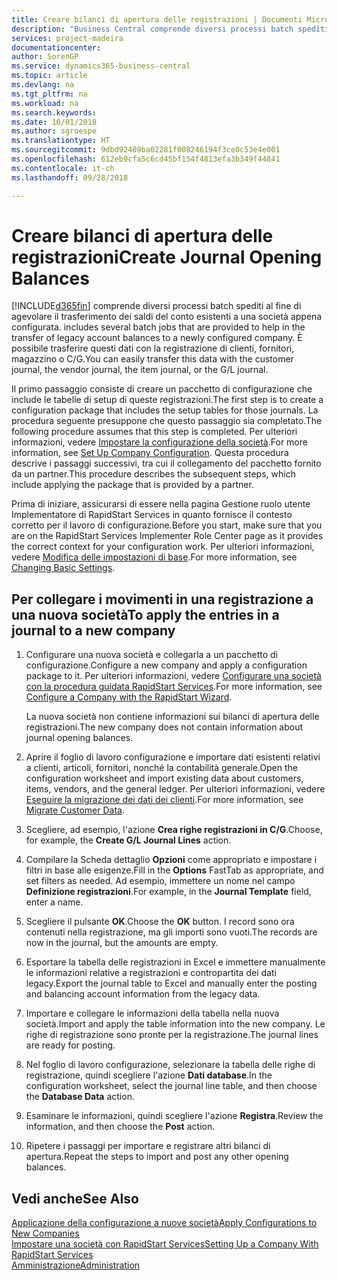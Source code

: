 ```yaml
---
title: Creare bilanci di apertura delle registrazioni | Documenti Microsoft
description: "Business Central comprende diversi processi batch spediti al fine di agevolare il trasferimento dei saldi del conto esistenti a una società appena configurata. È possibile trasferire facilmente questi dati con le registrazioni."
services: project-madeira
documentationcenter: 
author: SorenGP
ms.service: dynamics365-business-central
ms.topic: article
ms.devlang: na
ms.tgt_pltfrm: na
ms.workload: na
ms.search.keywords: 
ms.date: 10/01/2018
ms.author: sgroespe
ms.translationtype: HT
ms.sourcegitcommit: 9dbd92409ba02281f008246194f3ce0c53e4e001
ms.openlocfilehash: 612eb9cfa5c6cd45bf154f4813efa3b349f44841
ms.contentlocale: it-ch
ms.lasthandoff: 09/28/2018

---
```

# <a name="create-journal-opening-balances"></a><span data-ttu-id="92bb9-104">Creare bilanci di apertura delle registrazioni</span><span class="sxs-lookup"><span data-stu-id="92bb9-104">Create Journal Opening Balances</span></span>
[!INCLUDE[d365fin](includes/d365fin_md.md)] <span data-ttu-id="92bb9-105">comprende diversi processi batch spediti al fine di agevolare il trasferimento dei saldi del conto esistenti a una società appena configurata.</span><span class="sxs-lookup"><span data-stu-id="92bb9-105"> includes several batch jobs that are provided to help in the transfer of legacy account balances to a newly configured company.</span></span> <span data-ttu-id="92bb9-106">È possibile trasferire questi dati con la registrazione di clienti, fornitori, magazzino o C/G.</span><span class="sxs-lookup"><span data-stu-id="92bb9-106">You can easily transfer this data with the customer journal, the vendor journal, the item journal, or the G/L journal.</span></span>

<span data-ttu-id="92bb9-107">Il primo passaggio consiste di creare un pacchetto di configurazione che include le tabelle di setup di queste registrazioni.</span><span class="sxs-lookup"><span data-stu-id="92bb9-107">The first step is to create a configuration package that includes the setup tables for those journals.</span></span> <span data-ttu-id="92bb9-108">La procedura seguente presuppone che questo passaggio sia completato.</span><span class="sxs-lookup"><span data-stu-id="92bb9-108">The following procedure assumes that this step is completed.</span></span> <span data-ttu-id="92bb9-109">Per ulteriori informazioni, vedere [Impostare la configurazione della società](admin-set-up-company-configuration.md).</span><span class="sxs-lookup"><span data-stu-id="92bb9-109">For more information, see [Set Up Company Configuration](admin-set-up-company-configuration.md).</span></span> <span data-ttu-id="92bb9-110">Questa procedura descrive i passaggi successivi, tra cui il collegamento del pacchetto fornito da un partner.</span><span class="sxs-lookup"><span data-stu-id="92bb9-110">This procedure describes the subsequent steps, which include applying the package that is provided by a partner.</span></span>  

<span data-ttu-id="92bb9-111">Prima di iniziare, assicurarsi di essere nella pagina Gestione ruolo utente Implementatore di RapidStart Services in quanto fornisce il contesto corretto per il lavoro di configurazione.</span><span class="sxs-lookup"><span data-stu-id="92bb9-111">Before you start, make sure that you are on the RapidStart Services Implementer Role Center page as it provides the correct context for your configuration work.</span></span> <span data-ttu-id="92bb9-112">Per ulteriori informazioni, vedere [Modifica delle impostazioni di base](ui-change-basic-settings.md).</span><span class="sxs-lookup"><span data-stu-id="92bb9-112">For more information, see [Changing Basic Settings](ui-change-basic-settings.md).</span></span>

## <a name="to-apply-the-entries-in-a-journal-to-a-new-company"></a><span data-ttu-id="92bb9-113">Per collegare i movimenti in una registrazione a una nuova società</span><span class="sxs-lookup"><span data-stu-id="92bb9-113">To apply the entries in a journal to a new company</span></span>  
1. <span data-ttu-id="92bb9-114">Configurare una nuova società e collegarla a un pacchetto di configurazione.</span><span class="sxs-lookup"><span data-stu-id="92bb9-114">Configure a new company and apply a configuration package to it.</span></span> <span data-ttu-id="92bb9-115">Per ulteriori informazioni, vedere [Configurare una società con la procedura guidata RapidStart Services](admin-how-to-configure-a-company-with-the-rapidstart-wizard.md).</span><span class="sxs-lookup"><span data-stu-id="92bb9-115">For more information, see [Configure a Company with the RapidStart Wizard](admin-how-to-configure-a-company-with-the-rapidstart-wizard.md).</span></span>  

    <span data-ttu-id="92bb9-116">La nuova società non contiene informazioni sui bilanci di apertura delle registrazioni.</span><span class="sxs-lookup"><span data-stu-id="92bb9-116">The new company does not contain information about journal opening balances.</span></span>  

2. <span data-ttu-id="92bb9-117">Aprire il foglio di lavoro configurazione e importare dati esistenti relativi a clienti, articoli, fornitori, nonché la contabilità generale.</span><span class="sxs-lookup"><span data-stu-id="92bb9-117">Open the configuration worksheet and import existing data about customers, items, vendors, and the general ledger.</span></span> <span data-ttu-id="92bb9-118">Per ulteriori informazioni, vedere [Eseguire la migrazione dei dati dei clienti](admin-migrate-customer-data.md).</span><span class="sxs-lookup"><span data-stu-id="92bb9-118">For more information, see [Migrate Customer Data](admin-migrate-customer-data.md).</span></span>  
3. <span data-ttu-id="92bb9-119">Scegliere, ad esempio, l'azione **Crea righe registrazioni in C/G**.</span><span class="sxs-lookup"><span data-stu-id="92bb9-119">Choose, for example, the **Create G/L Journal Lines** action.</span></span>  
4. <span data-ttu-id="92bb9-120">Compilare la Scheda dettaglio **Opzioni** come appropriato e impostare i filtri in base alle esigenze.</span><span class="sxs-lookup"><span data-stu-id="92bb9-120">Fill in the **Options** FastTab as appropriate, and set filters as needed.</span></span> <span data-ttu-id="92bb9-121">Ad esempio, immettere un nome nel campo **Definizione registrazioni**.</span><span class="sxs-lookup"><span data-stu-id="92bb9-121">For example, in the **Journal Template** field, enter a name.</span></span>  
5. <span data-ttu-id="92bb9-122">Scegliere il pulsante **OK**.</span><span class="sxs-lookup"><span data-stu-id="92bb9-122">Choose the **OK** button.</span></span> <span data-ttu-id="92bb9-123">I record sono ora contenuti nella registrazione, ma gli importi sono vuoti.</span><span class="sxs-lookup"><span data-stu-id="92bb9-123">The records are now in the journal, but the amounts are empty.</span></span>  
6. <span data-ttu-id="92bb9-124">Esportare la tabella delle registrazioni in Excel e immettere manualmente le informazioni relative a registrazioni e contropartita dei dati legacy.</span><span class="sxs-lookup"><span data-stu-id="92bb9-124">Export the journal table to Excel and manually enter the posting and balancing account information from the legacy data.</span></span>
7. <span data-ttu-id="92bb9-125">Importare e collegare le informazioni della tabella nella nuova società.</span><span class="sxs-lookup"><span data-stu-id="92bb9-125">Import and apply the table information into the new company.</span></span> <span data-ttu-id="92bb9-126">Le righe di registrazione sono pronte per la registrazione.</span><span class="sxs-lookup"><span data-stu-id="92bb9-126">The journal lines are ready for posting.</span></span>  
8. <span data-ttu-id="92bb9-127">Nel foglio di lavoro configurazione, selezionare la tabella delle righe di registrazione, quindi scegliere l'azione **Dati database**.</span><span class="sxs-lookup"><span data-stu-id="92bb9-127">In the configuration worksheet, select the journal line table, and then choose the **Database Data** action.</span></span>  
9. <span data-ttu-id="92bb9-128">Esaminare le informazioni, quindi scegliere l'azione **Registra**.</span><span class="sxs-lookup"><span data-stu-id="92bb9-128">Review the information, and then choose the **Post** action.</span></span>  
10. <span data-ttu-id="92bb9-129">Ripetere i passaggi per importare e registrare altri bilanci di apertura.</span><span class="sxs-lookup"><span data-stu-id="92bb9-129">Repeat the steps to import and post any other opening balances.</span></span>  

## <a name="see-also"></a><span data-ttu-id="92bb9-130">Vedi anche</span><span class="sxs-lookup"><span data-stu-id="92bb9-130">See Also</span></span>  
[<span data-ttu-id="92bb9-131">Applicazione della configurazione a nuove società</span><span class="sxs-lookup"><span data-stu-id="92bb9-131">Apply Configurations to New Companies</span></span>](admin-apply-configuration-to-new-companies.md)  
[<span data-ttu-id="92bb9-132">Impostare una società con RapidStart Services</span><span class="sxs-lookup"><span data-stu-id="92bb9-132">Setting Up a Company With RapidStart Services</span></span>](admin-set-up-a-company-with-rapidstart.md)  
[<span data-ttu-id="92bb9-133">Amministrazione</span><span class="sxs-lookup"><span data-stu-id="92bb9-133">Administration</span></span>](admin-setup-and-administration.md)

